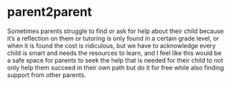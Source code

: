 # parent2parent
Sometimes parents struggle to find or ask for help about their child because it’s a reflection on them or tutoring is only found in a certain grade level, or when it is found the cost is ridiculous, but we have to acknowledge every child is smart and needs the resources to learn, and I feel like this would be a safe space for parents to seek the help that is needed for their child to not only help them succeed in their own path but do it for free while also finding support from other parents.
